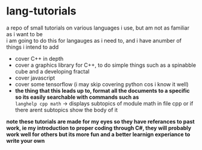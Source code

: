 # lang-tutorials

a repo of small tutorials on various languages i use, but am not as familiar as i want to be<br>
i am going to do this for langauges as i need to, and i have  anumber of things i intend to add<br>
- cover C++ in depth
- cover a graphics library for C++, to do simple things such as a spinabble cube and a developing fractal
- cover javascript
- cover some tensorflow (i may skip covering python cos i know it well)
- **the thing that this leads up to, format all the documents to a specific so its easily searchable with commands such as**
<br>  `langhelp cpp math` -> displays subtopics of module math in file cpp or if there arent subtopics show the body of it

**note these tutorials are made for my eyes so they have referances to past work, ie my introduction to proper coding through C#, they will probably work well for others but its more fun and a better learnign experiance to write your own**<br>
